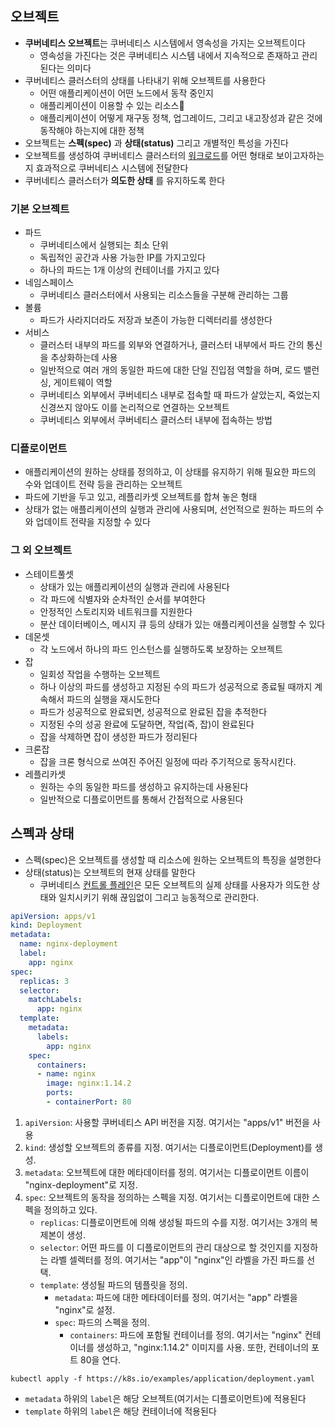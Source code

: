 ## 오브젝트
- **쿠버네티스 오브젝트**는 쿠버네티스 시스템에서 영속성을 가지는 오브젝트이다
	- 영속성을 가진다는 것은 쿠버네티스 시스템 내에서 지속적으로 존재하고 관리된다는 의미다
- 쿠버네티스 클러스터의 상태를 나타내기 위해 오브젝트를 사용한다
	- 어떤 애플리케이션이 어떤 노드에서 동작 중인지
	- 애플리케이션이 이용할 수 있는 리소스
	- 애플리케이션이 어떻게 재구동 정책, 업그레이드, 그리고 내고장성과 같은 것에 동작해야 하는지에 대한 정책
- 오브젝트는 **스펙(spec)** 과 **상태(status)** 그리고 개별적인 특성을 가진다
- 오브젝트를 생성하여 쿠버네티스 클러스터의 [워크로드](https://kubernetes.io/ko/docs/concepts/workloads/)를 어떤 형태로 보이고자하는지 효과적으로 쿠버네티스 시스템에 전달한다
- 쿠버네티스 클러스터가 **의도한 상태** 를 유지하도록 한다

### 기본 오브젝트
- 파드
	- 쿠버네티스에서 실행되는 최소 단위
	- 독립적인 공간과 사용 가능한 IP를 가지고있다
	- 하나의  파드는 1개 이상의 컨테이너를 가지고 있다
- 네임스페이스
	- 쿠버네티스 클러스터에서 사용되는 리소스들을 구분해 관리하는 그룹
- 볼륨
	- 파드가 사라지더라도 저장과 보존이 가능한 디렉터리를 생성한다
- 서비스
	- 클러스터 내부의 파드를 외부와 연결하거나, 클러스터 내부에서 파드 간의 통신을 추상화하는데 사용
	- 일반적으로 여러 개의 동일한 파드에 대한 단일 진입점 역할을 하며, 로드 밸런싱, 게이트웨이 역할
	- 쿠버네티스 외부에서 쿠버네티스 내부로 접속할 때 파드가 살았는지, 죽었는지 신경쓰지 않아도 이를 논리적으로 연결하는 오브젝트
	- 쿠버네티스  외부에서 쿠버네티스 클러스터 내부에 접속하는 방법 

### 디플로이먼트
- 애플리케이션의 원하는 상태를 정의하고, 이 상태를 유지하기 위해 필요한 파드의 수와 업데이트 전략 등을 관리하는 오브젝트
- 파드에 기반을 두고 있고, 레플리카셋 오브젝트를 합쳐 놓은 형태
- 상태가 없는 애플리케이션의 실행과 관리에 사용되며, 선언적으로 원하는 파드의 수와 업데이트 전략을 지정할 수 있다

### 그 외 오브젝트
- 스테이트풀셋
	- 상태가 있는 애플리케이션의 실행과 관리에 사용된다
	- 각 파드에 식별자와 순차적인 순서를 부여한다
	- 안정적인 스토리지와 네트워크를 지원한다
	- 분산 데이터베이스, 메시지 큐 등의 상태가 있는 애플리케이션을 실행할 수 있다
- 데몬셋
	- 각 노드에서 하나의 파드 인스턴스를 실행하도록 보장하는 오브젝트
- 잡
	- 일회성 작업을 수행하는 오브젝트
	- 하나 이상의 파드를 생성하고 지정된 수의 파드가 성공적으로 종료될 때까지 계속해서 파드의 실행을 재시도한다
	- 파드가 성공적으로 완료되면, 성공적으로 완료된 잡을 추적한다
	- 지정된 수의 성공 완료에 도달하면, 작업(즉, 잡)이 완료된다
	- 잡을 삭제하면 잡이 생성한 파드가 정리된다
- 크론잡
	- 잡을 크론 형식으로 쓰여진 주어진 일정에 따라 주기적으로 동작시킨다.
- 레플리카셋
	- 원하는 수의 동일한 파드를 생성하고 유지하는데 사용된다
	- 일반적으로 디플로이먼트를 통해서 간접적으로 사용된다

## 스펙과 상태
- 스펙(spec)은 오브젝트를 생성할 때 리소스에 원하는 오브젝트의 특징을 설명한다
- 상태(status)는 오브젝트의 현재 상태를 말한다
	- 쿠버네티스 [컨트롤 플레인](https://kubernetes.io/ko/docs/reference/glossary/?all=true#term-control-plane)은 모든 오브젝트의 실제 상태를 사용자가 의도한 상태와 일치시키기 위해 끊임없이 그리고 능동적으로 관리한다.

```yaml
apiVersion: apps/v1
kind: Deployment
metadata:
  name: nginx-deployment
  label:
    app: nginx
spec:
  replicas: 3
  selector:
    matchLabels:
      app: nginx
  template:
    metadata:
      labels:
        app: nginx
    spec:
      containers:
      - name: nginx
        image: nginx:1.14.2
        ports:
        - containerPort: 80
```

1.  `apiVersion`: 사용할 쿠버네티스 API 버전을 지정. 여기서는 "apps/v1" 버전을 사용
2.  `kind`: 생성할 오브젝트의 종류를 지정. 여기서는 디플로이먼트(Deployment)를 생성.
3.  `metadata`: 오브젝트에 대한 메타데이터를 정의. 여기서는 디플로이먼트 이름이 "nginx-deployment"로 지정.
4.  `spec`: 오브젝트의 동작을 정의하는 스펙을 지정. 여기서는 디플로이먼트에 대한 스펙을 정의하고 있다.
    -   `replicas`: 디플로이먼트에 의해 생성될 파드의 수를 지정\. 여기서는 3개의 복제본이 생성.
    -   `selector`: 어떤 파드를 이 디플로이먼트의 관리 대상으로 할 것인지를 지정하는 라벨 셀렉터를 정의. 여기서는 "app"이 "nginx"인 라벨을 가진 파드를 선택.
    -   `template`: 생성될 파드의 템플릿을 정의.
        -   `metadata`: 파드에 대한 메타데이터를 정의. 여기서는 "app" 라벨을 "nginx"로 설정.
        -   `spec`: 파드의 스펙을 정의.
            -   `containers`: 파드에 포함될 컨테이너를 정의. 여기서는 "nginx" 컨테이너를 생성하고, "nginx:1.14.2" 이미지를 사용. 또한, 컨테이너의 포트 80을 연다.

```command
kubectl apply -f https://k8s.io/examples/application/deployment.yaml
```

- `metadata` 하위의 `label`은 해당 오브젝트(여기서는 디플로이먼트)에 적용된다
- `template` 하위의 `label`은 해당 컨테이너에 적용된다


